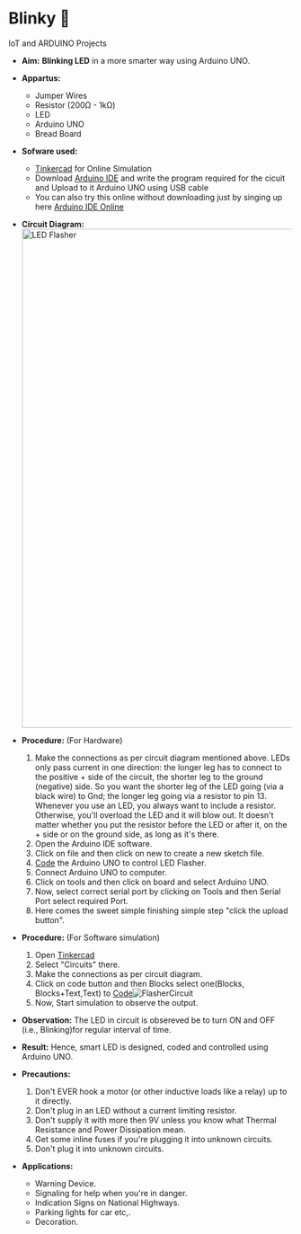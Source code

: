 # Blinky :page_with_curl:
IoT and ARDUINO Projects
* **Aim:**  **Blinking LED** in a more smarter way using Arduino UNO.
* **Appartus:**
   * Jumper Wires   
   * Resistor (200Ω - 1kΩ)
   * LED
   * Arduino UNO 
   * Bread Board
* **Sofware used:**
  * [Tinkercad](https://www.tinkercad.com/dashboard) for Online Simulation
  * Download [Arduino IDE](https://www.arduino.cc/en/software) and write the program required for the cicuit and Upload to it Arduino UNO using USB cable
  * You can also try this online without downloading just by singing up here [Arduino IDE Online](https://create.arduino.cc/editor)
* **Circuit Diagram:** <img width="888" alt="LED Flasher" src="https://user-images.githubusercontent.com/85128689/122908056-58d43700-d371-11eb-9c79-cbeb1cc8900d.png">
* **Procedure:** (For Hardware)
  1. Make the connections as per circuit diagram mentioned above.
     LEDs only pass current in one direction: the longer leg has to connect to the positive + side of the circuit, the shorter leg to the ground (negative) side.
     So you want the shorter leg of the LED going (via a black wire) to Gnd;
     the longer leg going via a resistor to pin 13.
     Whenever you use an LED, you always want to include a resistor. Otherwise, you'll overload the LED and it will blow out. It doesn't matter whether you put the resistor before the LED or after it, on the + side or on the ground side, as long as it's there.
  2. Open the Arduino IDE software.
  3. Click on file and then click on new to create a new sketch file.
  4. [Code](https://github.com/tanujadasari/Blinky/blob/main/Code) the Arduino UNO to control LED Flasher.
  5. Connect Arduino UNO to computer.
  6. Click on tools and then click on board and select Arduino UNO.
  7. Now, select correct serial port by clicking on Tools and then Serial Port select required Port.
  8. Here comes the sweet simple finishing simple step "click the upload button".
* **Procedure:** (For Software simulation)
  1. Open [Tinkercad](https://www.tinkercad.com/dashboard)
  2. Select "Circuits" there.
  3. Make the connections as per circuit diagram. 
  4. Click on code button and then Blocks select one(Blocks, Blocks+Text,Text) to [Code](https://github.com/tanujadasari/Blinky/blob/main/Code)![FlasherCircuit](https://user-images.githubusercontent.com/85128689/123168795-148e8700-d496-11eb-8402-0b54636e5f5d.jpeg)
  5. Now, Start simulation to observe the output.

* **Observation:** The LED in circuit is obsereved be to turn ON and OFF (i.e., Blinking)for regular interval of time.
* **Result:** Hence, smart LED is designed, coded and controlled using Arduino UNO.
* **Precautions:**
  1. Don't EVER hook a motor (or other inductive loads like a relay) up to it directly.
  2. Don't plug in an LED without a current limiting resistor.
  3. Don't supply it with more then 9V unless you know what Thermal Resistance and Power Dissipation mean.
  3. Get some inline fuses if you're plugging it into unknown circuits.
  4. Don't plug it into unknown circuits.
* **Applications:**
  * Warning Device.
  * Signaling for help when you're in danger.
  * Indication Signs on National Highways.
  * Parking lights for car etc,.
  * Decoration.
  
